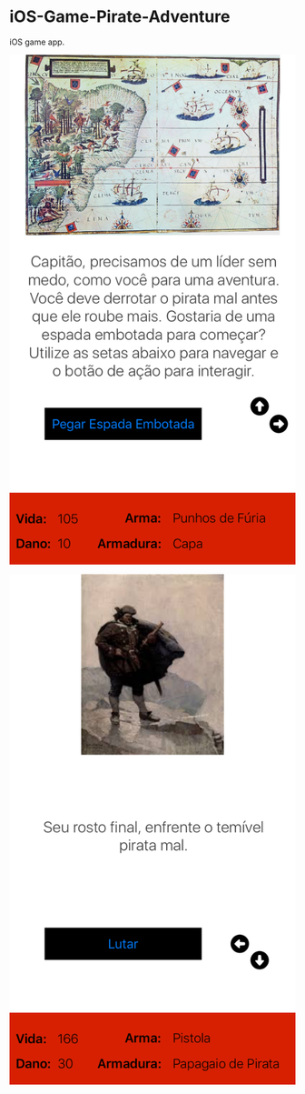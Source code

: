 # iOS-Game-Pirate-Adventure
iOS game app.


![ScreenShot](https://github.com/vitor-sousa/iOS-Game-Pirate-Adventure/blob/master/Simulator%20Screen%20Shot%2024%20de%20out%20de%202016%2015.52.04.png)

![ScreenShot](https://github.com/vitor-sousa/iOS-Game-Pirate-Adventure/blob/master/Simulator%20Screen%20Shot%2024%20de%20out%20de%202016%2015.52.42.png)
